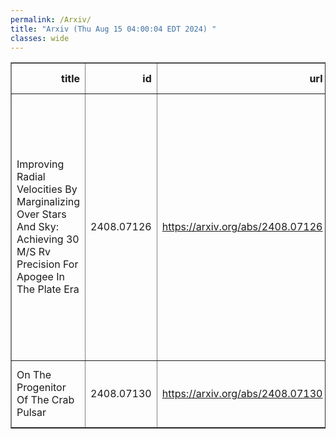 ```yaml
---
permalink: /Arxiv/
title: "Arxiv (Thu Aug 15 04:00:04 EDT 2024) "
classes: wide
---
```

<table border="1" class="dataframe">
  <thead>
    <tr style="text-align: right;">
      <th>title</th>
      <th>id</th>
      <th>url</th>
      <th>authors</th>
      <th>Local Authors</th>
    </tr>
  </thead>
  <tbody>
    <tr>
      <td>Improving Radial Velocities By Marginalizing Over Stars And Sky:   Achieving 30 M/S Rv Precision For Apogee In The Plate Era</td>
      <td>2408.07126</td>
      <td><a href="https://arxiv.org/abs/2408.07126" target="_blank">https://arxiv.org/abs/2408.07126</a></td>
      <td>Andrew K. Saydjari, Douglas P. Finkbeiner, Adam J. Wheeler, Jon A. Holtzman, John C. Wilson, Andrew R. Casey, Sophia Sánchez-Maes, Joel R. Brownstein, David W. Hogg, Michael R. Blanton</td>
      <td>Adam Wheeler</td>
    </tr>
    <tr>
      <td>On The Progenitor Of The Crab Pulsar</td>
      <td>2408.07130</td>
      <td><a href="https://arxiv.org/abs/2408.07130" target="_blank">https://arxiv.org/abs/2408.07130</a></td>
      <td>Elvira Cruz-Cruz, Christopher S. Kochanek</td>
      <td>Christopher Kochanek, Elvira Cruz-Cruz</td>
    </tr>
  </tbody>
</table>
